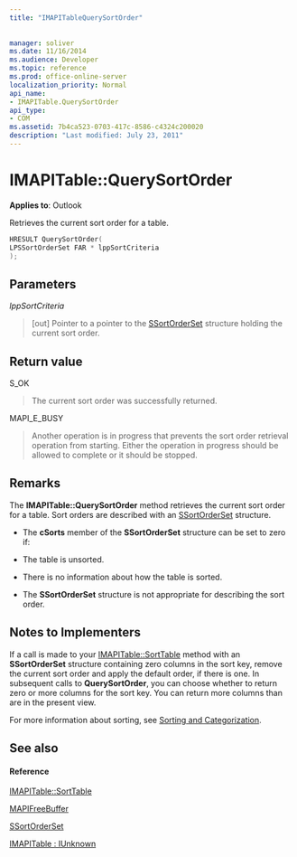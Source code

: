 ```yaml
---
title: "IMAPITableQuerySortOrder"
 
 
manager: soliver
ms.date: 11/16/2014
ms.audience: Developer
ms.topic: reference
ms.prod: office-online-server
localization_priority: Normal
api_name:
- IMAPITable.QuerySortOrder
api_type:
- COM
ms.assetid: 7b4ca523-0703-417c-8586-c4324c200020
description: "Last modified: July 23, 2011"
---
```


# IMAPITable::QuerySortOrder

  
  
**Applies to**: Outlook 
  
Retrieves the current sort order for a table.
  
```cpp
HRESULT QuerySortOrder(
LPSSortOrderSet FAR * lppSortCriteria
);
```

## Parameters

 _lppSortCriteria_
  
> [out] Pointer to a pointer to the [SSortOrderSet](ssortorderset.md) structure holding the current sort order. 
    
## Return value

S_OK 
  
> The current sort order was successfully returned.
    
MAPI_E_BUSY 
  
> Another operation is in progress that prevents the sort order retrieval operation from starting. Either the operation in progress should be allowed to complete or it should be stopped.
    
## Remarks

The **IMAPITable::QuerySortOrder** method retrieves the current sort order for a table. Sort orders are described with an [SSortOrderSet](ssortorderset.md) structure. 
  
- The **cSorts** member of the **SSortOrderSet** structure can be set to zero if: 
    
- The table is unsorted.
    
- There is no information about how the table is sorted.
    
- The **SSortOrderSet** structure is not appropriate for describing the sort order. 
    
## Notes to Implementers

If a call is made to your [IMAPITable::SortTable](imapitable-sorttable.md) method with an **SSortOrderSet** structure containing zero columns in the sort key, remove the current sort order and apply the default order, if there is one. In subsequent calls to **QuerySortOrder**, you can choose whether to return zero or more columns for the sort key. You can return more columns than are in the present view.
  
For more information about sorting, see [Sorting and Categorization](sorting-and-categorization.md).
  
## See also

#### Reference

[IMAPITable::SortTable](imapitable-sorttable.md)
  
[MAPIFreeBuffer](mapifreebuffer.md)
  
[SSortOrderSet](ssortorderset.md)
  
[IMAPITable : IUnknown](imapitableiunknown.md)

